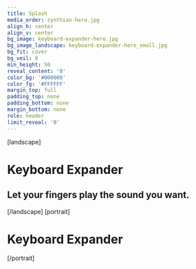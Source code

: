 ```yaml
---
title: Splash
media_order: zynthian-hero.jpg
align_h: center
align_v: center
bg_image: keyboard-expander-hero.jpg
bg_image_landscape: keyboard-expander-hero_small.jpg
bg_fit: cover
bg_veil: 0
min_height: 50
reveal_content: '0'
color_bg: '#000000'
color_fg: '#FFFFFF'
margin_top: full
padding_top: none
padding_bottom: none
margin_bottom: none
role: header
limit_reveal: '0'
---
```


[landscape]
# Keyboard Expander
## Let your fingers play the sound you want.
[/landscape]
[portrait]
# Keyboard Expander
[/portrait]

